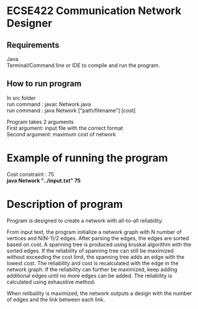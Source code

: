 # ECSE422 Communication Network Designer

## Requirements
Java  <br/>
Terminal/Command line or IDE to compile and run the program. <br/>

## How to run program
In src folder  <br/> 
run command : javac Network.java </br>
run command : java Network ["path/filename"] [cost] <br/>

Program takes 2 arguments <br/>
First argument: input file with the correct format <br/>
Second argument: maximum cost of network <br/>

# Example of running the program
Cost constraint : 75 <br/>
<b> java Network "../input.txt" 75 </b> <br/>


# Description of program
Program is designed to create a network with all-to-all reliability.

From input text, the program initialize a network graph with N number of vertices and N(N-1)/2 edges.
After parsing the edges, the edges are sorted based on cost. A spanning tree is produced using kruskal algorithm with the sorted edges.
If the reliability of spanning tree can still be maximized without exceeding the cost limit, the spanning tree adds an edge with the lowest cost. The reliability and cost is recalculated with the edge in the network graph. If the reliability can further be maximized, keep adding additional edges until no more edges can be added. The reliability is calculated using exhaustive method.

When relibaility is maximized, the network outputs a design with the number of edges and the link between each link.






